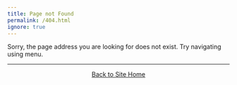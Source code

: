 ```yaml
---
title: Page not Found
permalink: /404.html 
ignore: true
---
```


Sorry, the page address you are looking for does not exist. Try navigating using menu. 

------
<div align="center">
	<a class="hollow button" href="{{ site.baseurl }}/"><i class="fa fa-arrow-circle-left" aria-hidden="true"></i>  Back to Site Home</i></a>


</div>
